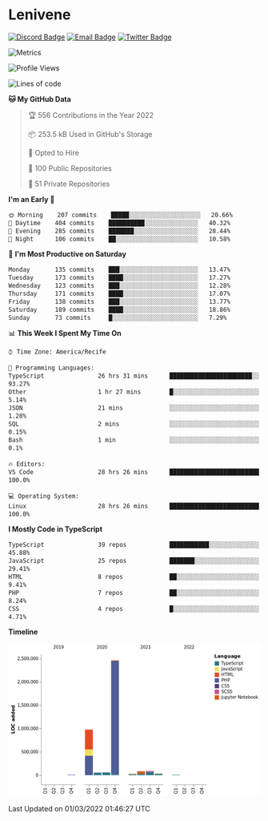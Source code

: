 # Lenivene

[![Discord Badge](https://img.shields.io/badge/-Lenivene%230715-black?style=flat-square&logo=Discord&logoColor=white)](http://discord.com/)
[![Email Badge](https://img.shields.io/badge/-lenivene@msn.com-black?style=flat-square&logo=Gmail&logoColor=white&link=mailto:lenivene@msn.com)](mailto:lenivene@msn.com)
[![Twitter Badge](https://img.shields.io/badge/-@enevinel-black?style=flat-square&logo=twitter&logoColor=white&link=https://twitter.com/enevinel)](https://twitter.com/enevinel)

<!-- https://github-readme-stats.vercel.app/api?username=lenivene&show_icons=true -->

<img src="https://metrics.lecoq.io/lenivene?template=classic&config.timezone=America%2FRecife" alt="Metrics" />

<!--START_SECTION:waka-->
![Profile Views](http://img.shields.io/badge/Profile%20Views-4-blue)

![Lines of code](https://img.shields.io/badge/From%20Hello%20World%20I%27ve%20Written-4%20Million%20lines%20of%20code-blue)

**🐱 My GitHub Data** 

> 🏆 556 Contributions in the Year 2022
 > 
> 📦 253.5 kB Used in GitHub's Storage 
 > 
> 💼 Opted to Hire
 > 
> 📜 100 Public Repositories 
 > 
> 🔑 51 Private Repositories  
 > 
**I'm an Early 🐤** 

```text
🌞 Morning    207 commits    █████░░░░░░░░░░░░░░░░░░░░   20.66% 
🌆 Daytime    404 commits    ██████████░░░░░░░░░░░░░░░   40.32% 
🌃 Evening    285 commits    ███████░░░░░░░░░░░░░░░░░░   28.44% 
🌙 Night      106 commits    ██░░░░░░░░░░░░░░░░░░░░░░░   10.58%

```
📅 **I'm Most Productive on Saturday** 

```text
Monday       135 commits    ███░░░░░░░░░░░░░░░░░░░░░░   13.47% 
Tuesday      173 commits    ████░░░░░░░░░░░░░░░░░░░░░   17.27% 
Wednesday    123 commits    ███░░░░░░░░░░░░░░░░░░░░░░   12.28% 
Thursday     171 commits    ████░░░░░░░░░░░░░░░░░░░░░   17.07% 
Friday       138 commits    ███░░░░░░░░░░░░░░░░░░░░░░   13.77% 
Saturday     189 commits    ████░░░░░░░░░░░░░░░░░░░░░   18.86% 
Sunday       73 commits     █░░░░░░░░░░░░░░░░░░░░░░░░   7.29%

```


📊 **This Week I Spent My Time On** 

```text
⌚︎ Time Zone: America/Recife

💬 Programming Languages: 
TypeScript               26 hrs 31 mins      ███████████████████████░░   93.27% 
Other                    1 hr 27 mins        █░░░░░░░░░░░░░░░░░░░░░░░░   5.14% 
JSON                     21 mins             ░░░░░░░░░░░░░░░░░░░░░░░░░   1.28% 
SQL                      2 mins              ░░░░░░░░░░░░░░░░░░░░░░░░░   0.15% 
Bash                     1 min               ░░░░░░░░░░░░░░░░░░░░░░░░░   0.1%

🔥 Editors: 
VS Code                  28 hrs 26 mins      █████████████████████████   100.0%

💻 Operating System: 
Linux                    28 hrs 26 mins      █████████████████████████   100.0%

```

**I Mostly Code in TypeScript** 

```text
TypeScript               39 repos            ███████████░░░░░░░░░░░░░░   45.88% 
JavaScript               25 repos            ███████░░░░░░░░░░░░░░░░░░   29.41% 
HTML                     8 repos             ██░░░░░░░░░░░░░░░░░░░░░░░   9.41% 
PHP                      7 repos             ██░░░░░░░░░░░░░░░░░░░░░░░   8.24% 
CSS                      4 repos             █░░░░░░░░░░░░░░░░░░░░░░░░   4.71%

```


**Timeline**

![Chart not found](https://raw.githubusercontent.com/lenivene/lenivene/master/charts/bar_graph.png) 


 Last Updated on 01/03/2022 01:46:27 UTC
<!--END_SECTION:waka-->